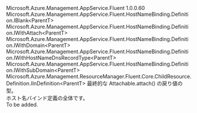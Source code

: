 <Type Name="IDefinition&lt;ParentT&gt;" FullName="Microsoft.Azure.Management.AppService.Fluent.HostNameBinding.Definition.IDefinition&lt;ParentT&gt;">
  <TypeSignature Language="C#" Value="public interface IDefinition&lt;ParentT&gt; : Microsoft.Azure.Management.AppService.Fluent.HostNameBinding.Definition.IBlank&lt;ParentT&gt;, Microsoft.Azure.Management.AppService.Fluent.HostNameBinding.Definition.IWithAttach&lt;ParentT&gt;, Microsoft.Azure.Management.AppService.Fluent.HostNameBinding.Definition.IWithDomain&lt;ParentT&gt;, Microsoft.Azure.Management.AppService.Fluent.HostNameBinding.Definition.IWithHostNameDnsRecordType&lt;ParentT&gt;, Microsoft.Azure.Management.AppService.Fluent.HostNameBinding.Definition.IWithSubDomain&lt;ParentT&gt;, Microsoft.Azure.Management.ResourceManager.Fluent.Core.ChildResource.Definition.IInDefinition&lt;ParentT&gt;" />
  <TypeSignature Language="ILAsm" Value=".class public interface auto ansi abstract IDefinition`1&lt;ParentT&gt; implements class Microsoft.Azure.Management.AppService.Fluent.HostNameBinding.Definition.IBlank`1&lt;!ParentT&gt;, class Microsoft.Azure.Management.AppService.Fluent.HostNameBinding.Definition.IWithAttach`1&lt;!ParentT&gt;, class Microsoft.Azure.Management.AppService.Fluent.HostNameBinding.Definition.IWithDomain`1&lt;!ParentT&gt;, class Microsoft.Azure.Management.AppService.Fluent.HostNameBinding.Definition.IWithHostNameDnsRecordType`1&lt;!ParentT&gt;, class Microsoft.Azure.Management.AppService.Fluent.HostNameBinding.Definition.IWithSubDomain`1&lt;!ParentT&gt;, class Microsoft.Azure.Management.ResourceManager.Fluent.Core.ChildResource.Definition.IInDefinition`1&lt;!ParentT&gt;" />
  <TypeSignature Language="DocId" Value="T:Microsoft.Azure.Management.AppService.Fluent.HostNameBinding.Definition.IDefinition`1" />
  <TypeSignature Language="VB.NET" Value="Public Interface IDefinition(Of ParentT)&#xA;Implements IBlank(Of ParentT), IInDefinition(Of ParentT), IWithAttach(Of ParentT), IWithDomain(Of ParentT), IWithHostNameDnsRecordType(Of ParentT), IWithSubDomain(Of ParentT)" />
  <TypeSignature Language="F#" Value="type IDefinition&lt;'ParentT&gt; = interface&#xA;    interface IBlank&lt;'ParentT&gt;&#xA;    interface IWithDomain&lt;'ParentT&gt;&#xA;    interface IWithSubDomain&lt;'ParentT&gt;&#xA;    interface IWithHostNameDnsRecordType&lt;'ParentT&gt;&#xA;    interface IWithAttach&lt;'ParentT&gt;&#xA;    interface IInDefinition&lt;'ParentT&gt;" />
  <AssemblyInfo>
    <AssemblyName>Microsoft.Azure.Management.AppService.Fluent</AssemblyName>
    <AssemblyVersion>1.0.0.60</AssemblyVersion>
  </AssemblyInfo>
  <TypeParameters>
    <TypeParameter Name="ParentT" />
  </TypeParameters>
  <Interfaces>
    <Interface>
      <InterfaceName>Microsoft.Azure.Management.AppService.Fluent.HostNameBinding.Definition.IBlank&lt;ParentT&gt;</InterfaceName>
    </Interface>
    <Interface>
      <InterfaceName>Microsoft.Azure.Management.AppService.Fluent.HostNameBinding.Definition.IWithAttach&lt;ParentT&gt;</InterfaceName>
    </Interface>
    <Interface>
      <InterfaceName>Microsoft.Azure.Management.AppService.Fluent.HostNameBinding.Definition.IWithDomain&lt;ParentT&gt;</InterfaceName>
    </Interface>
    <Interface>
      <InterfaceName>Microsoft.Azure.Management.AppService.Fluent.HostNameBinding.Definition.IWithHostNameDnsRecordType&lt;ParentT&gt;</InterfaceName>
    </Interface>
    <Interface>
      <InterfaceName>Microsoft.Azure.Management.AppService.Fluent.HostNameBinding.Definition.IWithSubDomain&lt;ParentT&gt;</InterfaceName>
    </Interface>
    <Interface>
      <InterfaceName>Microsoft.Azure.Management.ResourceManager.Fluent.Core.ChildResource.Definition.IInDefinition&lt;ParentT&gt;</InterfaceName>
    </Interface>
  </Interfaces>
  <Docs>
    <typeparam name="ParentT">最終的な Attachable.attach() の戻り値の型。</typeparam>
    <summary>
            ホスト名バインド定義の全体です。
            </summary>
    <remarks>To be added.</remarks>
  </Docs>
  <Members />
</Type>